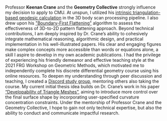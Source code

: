Professor **Keenan Crane** and the **Geometry Collective** strongly influence my decision to apply to CMU. At unspun, I utilized his [intrinsic triangulation-based geodesic calculation](https://nmwsharp.com/research/flip-geodesics/) in the 3D body scan processing pipeline. I also drew upon his ["Boundary-First Flattening"](https://geometrycollective.github.io/boundary-first-flattening/) algorithm to assess the effectiveness of 3D-to-2D pattern flattening approach. Beyond technical contributions, I am deeply inspired by Dr. Crane’s ability to cohesively integrate mathematical reasoning, algorithmic design, and practical implementation in his well-illustrated papers. His clear and engaging figures make complex concepts more accessible than words or equations alone, a skill I aspire to develop in my own academic publications. I had the privilege of experiencing his friendly demeanor and effective teaching style at the 2021 FRG Workshop on Geometric Methods, which motivated me to independently complete his discrete differential geometry course using his online resources. To deepen my understanding through peer discussion and teaching, I created a [Discord study group](https://discord.gg/WCMxBg5w), mentoring others also taking the course. My current initial thesis idea builds on Dr. Crane’s work in his paper [“Developability of Triangle Meshes”](https://www.cs.cmu.edu/~kmcrane/Projects/DiscreteDevelopable/), aiming to introduce more control over the final surface shape by incorporating user-specified curvature concentration constraints. Under the mentorship of Professor Crane and the Geometry Collective, I hope to gain not only technical expertise, but also the ability to conduct and communicate impactful research.